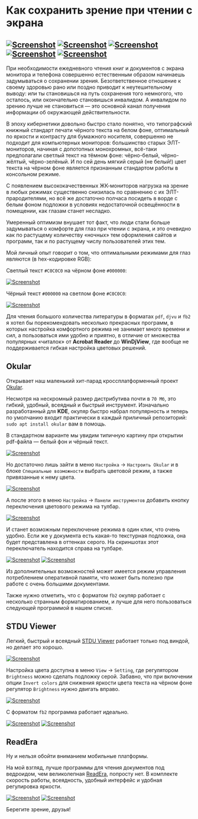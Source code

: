 # Как сохранить зрение при чтении с экрана

[![Screenshot](../../../data/tags/win7/tag_win7.png)](../../../data/tags/win7)
[![Screenshot](../../../data/tags/linux/tag_linux.png)](../../../data/tags/linux)
[![Screenshot](../../../data/tags/good/tag_good.png)](../../../data/tags/good)
[![Screenshot](../../../data/tags/education/tag_education.png)](../../../data/tags/education)
[![Screenshot](../../../data/tags/med/tag_med.png)](../../../data/tags/med)
-----

При необходимости ежедневного чтения книг и документов с экрана монитора и телефона совершенно естественным образом начинаешь задумываться о сохранении зрения. Безответственное отношение к своему здоровью рано или поздно приводит к неутешительному выводу: или ты становишься на путь сохранения того немногого, что осталось, или окончательно становишься инвалидом. А инвалидом по зрению лучше не становиться — это основной канал получения информации об окружающей действительности.

В эпоху кибернетики довольно быстро стало понятно, что типографский книжный стандарт печати чёрного текста на белом фоне, оптимальный по яркости и контрасту для бумажного носителя, совершенно не подходит для компьютерных мониторов: большинство старых ЭЛТ-мониторов, начиная с допотопных монохромных, всё-таки предполагали светлый текст на тёмном фоне: чёрно-белый, чёрно-жёлтый, чёрно-зелёный. И по сей день мягкий серый (не белый!) цвет текста на чёрном фоне является признанным стандартом работы в консольном режиме.

С появлением высококачественных ЖК-мониторов нагрузка на зрение в любых режимах существенно снизилась по сравнению с их ЭЛТ-прародителями, но всё же достаточно полчаса посидеть в ворде с белым фоном подложки в условиях недостаточной освещённости в помещении, как глазам станет несладко.

Умеренный оптимизм внушает тот факт, что люди стали больше задумываться о комфорте для глаз при чтении с экрана, и это очевидно как по растущему количеству «ночных» тем оформления сайтов и программ, так и по растущему числу пользователей этих тем.

Мой личный опыт говорит о том, что оптимальными режимами для глаз являются (в hex-кодировке RGB):

Светлый текст `#C0C0C0` на чёрном фоне `#000000`:

[![Screenshot](https://github.com/apscrap/data-01/blob/main/2025-06-10-pdf-readers/pic/console_dark_mini.png)](https://github.com/apscrap/data-01/blob/main/2025-06-10-pdf-readers/pic/console_dark.png)

Чёрный текст `#000000` на светлом фоне `#C0C0C0`:

[![Screenshot](https://github.com/apscrap/data-01/blob/main/2025-06-10-pdf-readers/pic/console_light_mini.png)](https://github.com/apscrap/data-01/blob/main/2025-06-10-pdf-readers/pic/console_light.png)

Для чтения большого количества литературы в форматах `pdf`, `djvu` и `fb2` я хотел бы порекомендовать несколько прекрасных программ, в которых настройка комфортного режима не занимает много времени и сил, а пользоваться ими удобно и приятно, в отличие от множества популярных «читалок» от **Acrobat Reader** до **WinDjView**, где вообще не поддерживается гибкая настройка цветовых решений.

## Okular

Открывает наш маленький хит-парад кроссплатформенный проект [Okular](https://okular.kde.org/download/).

Несмотря на нескромный размер дистрибутива почти в `70 Мб`, это гибкий, удобный, всеядный и быстрый инструмент. Изначально разработанный для **KDE**, окуляр быстро набрал популярность и теперь по умолчанию входит практически в каждый приличный репозиторий: `sudo apt install okular` вам в помощь.

В стандартном варианте мы увидим типичную картину при открытии pdf-файла — белый фон и чёрный текст.

[![Screenshot](https://github.com/apscrap/data-01/blob/main/2025-06-10-pdf-readers/pic/okular_1_mini.jpg)](https://github.com/apscrap/data-01/blob/main/2025-06-10-pdf-readers/pic/okular_1.jpg)

Но достаточно лишь зайти в меню `Настройка` -> `Настроить Okular` и в блоке `Специальные возможности` выбрать цветовой режим, а также привязанные к нему цвета.

[![Screenshot](https://github.com/apscrap/data-01/blob/main/2025-06-10-pdf-readers/pic/okular_settings_mini.jpg)](https://github.com/apscrap/data-01/blob/main/2025-06-10-pdf-readers/pic/okular_settings.jpg)

А после этого в меню `Настройка` -> `Панели инструментов` добавить кнопку переключения цветового режима на тулбар.

[![Screenshot](https://github.com/apscrap/data-01/blob/main/2025-06-10-pdf-readers/pic/okular_toolbar_mini.jpg)](https://github.com/apscrap/data-01/blob/main/2025-06-10-pdf-readers/pic/okular_toolbar.jpg)

И станет возможным переключение режима в один клик, что очень удобно. Если же у документа есть какая-то текстурная подложка, она будет представлена в оттенках серого. На скриншотах этот переключатель находится справа на тулбаре.

[![Screenshot](https://github.com/apscrap/data-01/blob/main/2025-06-10-pdf-readers/pic/okular_2_mini.jpg)](https://github.com/apscrap/data-01/blob/main/2025-06-10-pdf-readers/pic/okular_2.jpg)
[![Screenshot](https://github.com/apscrap/data-01/blob/main/2025-06-10-pdf-readers/pic/okular_3_mini.jpg)](https://github.com/apscrap/data-01/blob/main/2025-06-10-pdf-readers/pic/okular_3.jpg)

Из дополнительных возможностей может имеется режим управления потреблением оперативной памяти, что может быть полезно при работе с очень большими документами.

Также нужно отметить, что с форматом `fb2` окуляр работает с несколько странным форматированием, и лучше для него пользоваться следующей программой в нашем списке.

## STDU Viewer

Легкий, быстрый и всеядный [STDU Viewer](http://www.stdutility.com/stduviewer.html) работает только под виндой, но делает это хорошо.

[![Screenshot](https://github.com/apscrap/data-01/blob/main/2025-06-10-pdf-readers/pic/stdu_1_mini.jpg)](https://github.com/apscrap/data-01/blob/main/2025-06-10-pdf-readers/pic/stdu_1.jpg)

Настройка цвета доступна в меню `View` -> `Setting`, где регулятором `Brightness` можно сделать подложку серой. Забавно, что при включении опции `Invert colors` для снижения яркости цвета текста на чёрном фоне регулятор `Brightness` нужно двигать вправо.

[![Screenshot](https://github.com/apscrap/data-01/blob/main/2025-06-10-pdf-readers/pic/stdu_settings_mini.jpg)](https://github.com/apscrap/data-01/blob/main/2025-06-10-pdf-readers/pic/stdu_settings.jpg)

С форматом `fb2` программа работает идеально.

[![Screenshot](https://github.com/apscrap/data-01/blob/main/2025-06-10-pdf-readers/pic/stdu_2_mini.jpg)](https://github.com/apscrap/data-01/blob/main/2025-06-10-pdf-readers/pic/stdu_2.jpg)
[![Screenshot](https://github.com/apscrap/data-01/blob/main/2025-06-10-pdf-readers/pic/stdu_fb2_mini.jpg)](https://github.com/apscrap/data-01/blob/main/2025-06-10-pdf-readers/pic/stdu_fb2.jpg)

## ReadEra

Ну и нельзя обойти вниманием мобильные платформы.

На мой взгляд, лучше программы для чтения документов под ведроидом, чем великолепная [ReadEra](https://readera.org/ru), попросту нет. В комплекте скорость работы, всеядность, удобный интерфейс и удобная регулировка яркости.

[![Screenshot](https://github.com/apscrap/data-01/blob/main/2025-06-10-pdf-readers/pic/readera_dark_mini.png)](https://github.com/apscrap/data-01/blob/main/2025-06-10-pdf-readers/pic/readera_dark.png)
[![Screenshot](https://github.com/apscrap/data-01/blob/main/2025-06-10-pdf-readers/pic/readera_settings_mini.png)](https://github.com/apscrap/data-01/blob/main/2025-06-10-pdf-readers/pic/readera_settings.png)

Берегите зрение, друзья!
